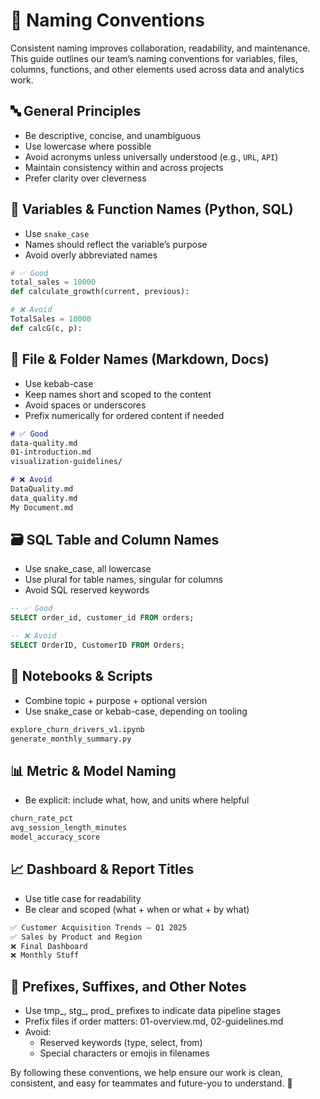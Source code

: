 # 🧾 Naming Conventions

Consistent naming improves collaboration, readability, and maintenance. This guide outlines our team’s naming conventions for variables, files, columns, functions, and other elements used across data and analytics work.

## 🔤 General Principles

- Be descriptive, concise, and unambiguous
- Use lowercase where possible
- Avoid acronyms unless universally understood (e.g., `URL`, `API`)
- Maintain consistency within and across projects
- Prefer clarity over cleverness

## 🐍 Variables & Function Names (Python, SQL)

- Use `snake_case`
- Names should reflect the variable’s purpose
- Avoid overly abbreviated names

```python
# ✅ Good
total_sales = 10000
def calculate_growth(current, previous):

# ❌ Avoid
TotalSales = 10000
def calcG(c, p):
```

## 📄 File & Folder Names (Markdown, Docs)

- Use kebab-case
- Keep names short and scoped to the content
- Avoid spaces or underscores
- Prefix numerically for ordered content if needed

```markdown
# ✅ Good
data-quality.md
01-introduction.md
visualization-guidelines/

# ❌ Avoid
DataQuality.md
data_quality.md
My Document.md
```

## 🗃️ SQL Table and Column Names

- Use snake_case, all lowercase
- Use plural for table names, singular for columns
- Avoid SQL reserved keywords

```sql
-- ✅ Good
SELECT order_id, customer_id FROM orders;

-- ❌ Avoid
SELECT OrderID, CustomerID FROM Orders;
```

## 📓 Notebooks & Scripts

- Combine topic + purpose + optional version
- Use snake_case or kebab-case, depending on tooling

```bash
explore_churn_drivers_v1.ipynb
generate_monthly_summary.py
```

## 📊 Metric & Model Naming

- Be explicit: include what, how, and units where helpful

```bash
churn_rate_pct
avg_session_length_minutes
model_accuracy_score
```

## 📈 Dashboard & Report Titles

- Use title case for readability
- Be clear and scoped (what + when or what + by what)

```markdown
✅ Customer Acquisition Trends – Q1 2025  
✅ Sales by Product and Region  
❌ Final Dashboard  
❌ Monthly Stuff  
```

## 🧼 Prefixes, Suffixes, and Other Notes

- Use tmp_, stg_, prod_ prefixes to indicate data pipeline stages
- Prefix files if order matters: 01-overview.md, 02-guidelines.md
- Avoid:
    - Reserved keywords (type, select, from)
    - Special characters or emojis in filenames

By following these conventions, we help ensure our work is clean, consistent, and easy for teammates and future-you to understand. 🙌